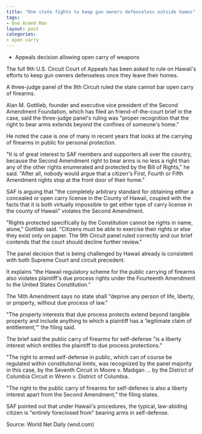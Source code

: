 ```yaml
---
title: "One state fights to keep gun owners defenseless outside homes"
tags:
- One Armed Man
layout: post
categories:
- open carry
---
```


- Appeals decision allowing open carry of weapons

The full 9th U.S. Circuit Court of Appeals has been asked to rule on Hawaii's efforts to keep gun owners defenseless once they leave their homes.

A three-judge panel of the 9th Circuit ruled the state cannot bar open carry of firearms.

Alan M. Gottlieb, founder and executive vice president of the Second Amendment Foundation, which has filed an friend-of-the-court brief in the case, said the three-judge panel's ruling was "proper recognition that the right to bear arms extends beyond the confines of someone's home."

He noted the case is one of many in recent years that looks at the carrying of firearms in public for personal protection.

"It is of great interest to SAF members and supporters all over the country, because the Second Amendment right to bear arms is no less a right than any of the other rights enumerated and protected by the Bill of Rights," he said. "After all, nobody would argue that a citizen's First, Fourth or Fifth Amendment rights stop at the front door of their home."

SAF is arguing that "the completely arbitrary standard for obtaining either a concealed or open carry license in the County of Hawaii, coupled with the facts that it is both virtually impossible to get either type of carry license in the county of Hawaii" violates the Second Amendment.

"Rights protected specifically by the Constitution cannot be rights in name, alone," Gottlieb said. "Citizens must be able to exercise their rights or else they exist only on paper. The 9th Circuit panel ruled correctly and our brief contends that the court should decline further review."

The panel decision that is being challenged by Hawaii already is consistent with both Supreme Court and circuit precedent.

It explains "the Hawaii regulatory scheme for the public carrying of firearms also violates plaintiff's due process rights under the Fourteenth Amendment to the United States Constitution."

The 14th Amendment says no state shall "deprive any person of life, liberty, or property, without due process of law."

"The property interests that due process protects extend beyond tangible property and include anything to which a plaintiff has a 'legitimate claim of entitlement,'" the filing said.

The brief said the public carry of firearms for self-defense "is a liberty interest which entitles the plaintiff to due process protections."

"The right to armed self-defense in public, which can of course be regulated within constitutional limits, was recognized by the panel majority in this case, by the Seventh Circuit in Moore v. Madigan ... by the District of Columbia Circuit in Wrenn v. District of Columbia.

"The right to the public carry of firearms for self-defenes is also a liberty interest apart from the Second Amendment," the filing states.

SAF pointed out that under Hawaii's procedures, the typical, law-abiding citizen is "entirely foreclosed from" bearing arms in self-defense.

Source: World Net Daily (wnd.com)